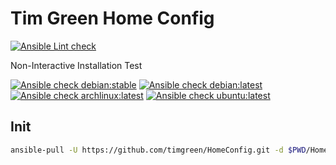 # Tim Green Home Config

[![Ansible Lint check](https://github.com/timgreen/HomeConfig/actions/workflows/ansible-linting-check.yml/badge.svg)](https://github.com/timgreen/HomeConfig/actions/workflows/ansible-linting-check.yml)

Non-Interactive Installation Test

[![Ansible check debian:stable](https://github.com/timgreen/HomeConfig/actions/workflows/ansible-debian-stable.yml/badge.svg)](https://github.com/timgreen/HomeConfig/actions/workflows/ansible-debian-stable.yml)
[![Ansible check debian:latest](https://github.com/timgreen/HomeConfig/actions/workflows/ansible-debian-latest.yml/badge.svg)](https://github.com/timgreen/HomeConfig/actions/workflows/ansible-debian-latest.yml)
[![Ansible check archlinux:latest](https://github.com/timgreen/HomeConfig/actions/workflows/ansible-archlinux-latest.yml/badge.svg)](https://github.com/timgreen/HomeConfig/actions/workflows/ansible-archlinux-latest.yml)
[![Ansible check ubuntu:latest](https://github.com/timgreen/HomeConfig/actions/workflows/ansible-ubuntu-latest.yml/badge.svg)](https://github.com/timgreen/HomeConfig/actions/workflows/ansible-ubuntu-latest.yml)

## Init

```sh
ansible-pull -U https://github.com/timgreen/HomeConfig.git -d $PWD/HomeConfig all.yml --tags mini,cli --ask-become-pass
```
